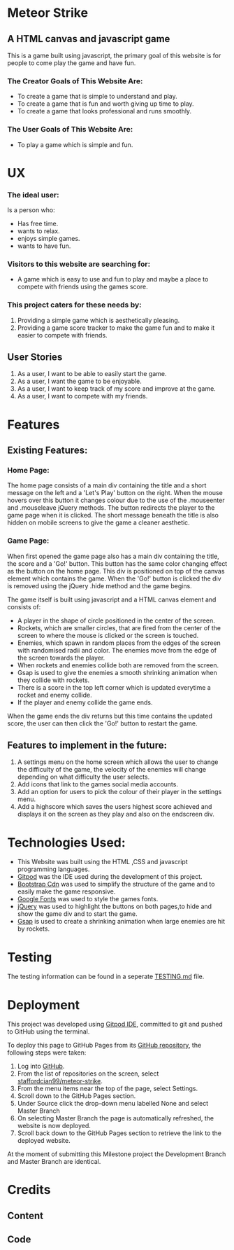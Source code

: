 # Meteor Strike
## A HTML canvas and javascript game
 This is a game built using javascript, the primary goal of this website is for people to come play the game and have fun.


 ### The Creator Goals of This Website Are:
 * To create a game that is simple to understand and play.
 * To create a game that is fun and worth giving up time to play.
 * To create a game that looks professional and runs smoothly.

 ### The User Goals of This Website Are:
 * To play a game which is simple and fun.


 # UX
 ### The ideal user:
Is a person who:
* Has free time.
* wants to relax.
* enjoys simple games.
* wants to have fun.
 
### Visitors to this website are searching for:
* A game which is easy to use and fun to play and maybe a place to compete with friends using the games score.

### This project caters for these needs by:
 1. Providing a simple game which is aesthetically pleasing.
 2. Providing a game score tracker to make the game fun and to make it easier to compete with friends.

## User Stories
1. As a user, I want to be able to easily start the game.
2. As a user, I want the game to be enjoyable.
3. As a user, I want to keep track of my score and improve at the game.
4. As a user, I want to compete with my friends.

# Features
## Existing Features:
### Home Page:
The home page consists of a main div containing the title and a short message on the left and a 'Let's Play' button on the right.
When the mouse hovers over this button it changes colour due to the use of the .mouseenter and .mouseleave jQuery methods. The button 
redirects the player to the game page when it is clicked. The short message beneath the title is also hidden on mobile screens to give 
the game a cleaner aesthetic.

### Game Page: 
When first opened the game page also has a main div containing the title, the score and a 'Go!' button. This button
has the same color changing effect as the button on the home page. This div is positioned on top of the canvas element 
which contains the game. When the 'Go!' button is clicked the div is removed using the jQuery .hide method and the game begins.

The game itself is built using javascript and a HTML canvas element and consists of:
* A player in the shape of circle positioned in the center of the screen.
* Rockets, which are smaller circles, that are fired from the center of the screen to where the mouse is clicked or the screen is touched.
* Enemies, which spawn in random places from the edges of the screen with randomised radii and color. The enemies move from the edge of the screen towards the player. 
* When rockets and enemies collide both are removed from the screen.
* Gsap is used to give the enemies a smooth shrinking animation when they collide with rockets.
* There is a score in the top left corner which is updated everytime a rocket and enemy collide.
* If the player and enemy collide the game ends.

When the game ends the div returns but this time contains the updated score, the user can then click the 'Go!' button to restart the game.

## Features to implement in the future:
1. A settings menu on the home screen which allows the user to change the difficulty of the game, the velocity of the enemies will change depending on what difficulty the user selects.
2. Add icons that link to the games social media accounts.
3. Add an option for users to pick the colour of their player in the settings menu.
4. Add a highscore which saves the users highest score achieved and displays it on the screen as they play and also on the endscreen div.


# Technologies Used:
* This Website was built using the HTML ,CSS and javascript programming languages.
*  [Gitpod](https://www.gitpod.io/) was the IDE used during the development of this project.
* [Bootstrap Cdn](https://getbootstrap.com/) was used to simplify the structure of the game and to easily make the game responsive.
* [Google Fonts](https://fonts.google.com/) was used to style the games fonts.
* [jQuery](https://jquery.com/) was used to highlight the buttons on both pages,to hide and show the game div and to start the game.
* [Gsap](https://greensock.com/gsap/) is used to create a shrinking animation when large enemies are hit by rockets.

# Testing
The testing information can be found in a seperate [TESTING.md](TESTING.md) file. 

# Deployment
This project was developed using [Gitpod IDE](https://www.gitpod.io/), committed to git and pushed to GitHub using the terminal.

To deploy this page to GitHub Pages from its [GitHub repository](https://github.com/staffordcian99/MS1-User_centric_frontend_development), the following steps were taken:

1. Log into [GitHub](github).
2. From the list of repositories on the screen, select [staffordcian99/meteor-strike](https://github.com/staffordcian99/meteor-strike).
3. From the menu items near the top of the page, select Settings.
4. Scroll down to the GitHub Pages section.
5. Under Source click the drop-down menu labelled None and select Master Branch
6. On selecting Master Branch the page is automatically refreshed, the website is now deployed.
7. Scroll back down to the GitHub Pages section to retrieve the link to the deployed website.

At the moment of submitting this Milestone project the Development Branch and Master Branch are identical.

# Credits
## Content



## Code 


